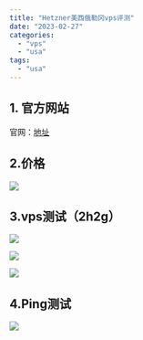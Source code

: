 ```yaml
---
title: "Hetzner美西俄勒冈vps评测"
date: "2023-02-27"
categories: 
  - "vps"
  - "usa"
tags: 
  - "usa"
---
```


## 1\. 官方网站

官网：[地址](https://www.aliyun.com/product/swas?spm=5176.19720258.J_3207526240.34.206376f4pSGfBE)

## 2.价格

![](https://catcat.blog/wp-content/uploads/2023/10/image-103.png)

## 3.vps测试（2h2g）

![](https://catcat.blog/wp-content/uploads/2023/10/image-108.png)

![](https://cdn.lirica.cn/wordpress/2023/02/image-10.png)

![](https://catcat.blog/wp-content/uploads/2023/10/image-109.png)

## 4.Ping测试

![](https://catcat.blog/wp-content/uploads/2023/10/image-110.png)
